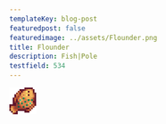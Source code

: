 ```yaml
---
templateKey: blog-post
featuredpost: false
featuredimage: ../assets/Flounder.png
title: Flounder
description: Fish|Pole
testfield: 534
---
```

![Flounder](../assets/Flounder.png)